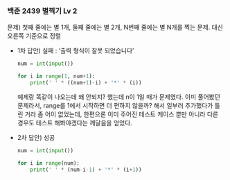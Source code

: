 ### 백준 2439 별찍기 Lv 2



문제) 첫째 줄에는 별 1개, 둘째 줄에는 별 2개, N번째 줄에는 별 N개를 찍는 문제. 대신 오른쪽 기준으로 정렬

- 1차 답안) 실패 : ‘출력 형식이 잘못 되었습니다’
  
  ```python
  num = int(input())
  
  for i in range(1, num+1):
      print(' ' * ((num+1)-i) + '*' * (i))
  ```
  
  예제랑 똑같이 나오는데 왜 안되지? 했는데 n이 1일 때가 문제였다. 이미 풀어봤던 문제라서, range를 1에서 시작하면 더 편하지 않을까? 해서 일부러 추가했다가 틀린 거라 좀 어이 없었는데, 한편으론 이미 주어진 테스트 케이스 뿐만 아니라 다른 경우도 테스트 해봐야겠다는 깨달음을 얻었다.

- 2차 답안) 성공
  
  ```python
  num = int(input())
  
  for i in range(num):
      print(' ' * (num-i-1) + '*' * (i+1))
  ```
